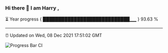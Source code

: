 ### Hi there 👋 I am Harry , 

⏳ Year progress { ████████████████████████████▁▁ } 93.63 %

---

⏰ Updated on Wed, 08 Dec 2021 17:51:02 GMT

![Progress Bar CI](https://github.com/duykhang68/duykhang68/workflows/Progress%20Bar%20CI/badge.svg)
